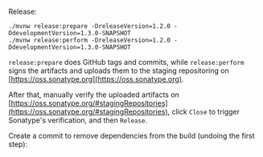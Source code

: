 Release:

```
./mvnw release:prepare -DreleaseVersion=1.2.0 -DdevelopmentVersion=1.3.0-SNAPSHOT
./mvnw release:perform -DreleaseVersion=1.2.0 -DdevelopmentVersion=1.3.0-SNAPSHOT
```

`release:prepare` does GitHub tags and commits, while `release:perform` signs the artifacts and uploads them to the staging repositoring on [https://oss.sonatype.org](https://oss.sonatype.org).

After that, manually verify the uploaded artifacts on [https://oss.sonatype.org/#stagingRepositories](https://oss.sonatype.org/#stagingRepositories), click `Close` to trigger Sonatype's verification, and then `Release`.

Create a commit to remove dependencies from the build (undoing the first step):

